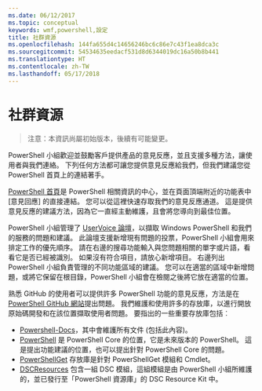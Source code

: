 ```yaml
---
ms.date: 06/12/2017
ms.topic: conceptual
keywords: wmf,powershell,設定
title: 社群資源
ms.openlocfilehash: 144fa655d4c14656246bc6c86e7c43f1ea8dca3c
ms.sourcegitcommit: 54534635eedacf531d8d6344019dc16a50b8b441
ms.translationtype: HT
ms.contentlocale: zh-TW
ms.lasthandoff: 05/17/2018
---
```

# <a name="community-resources"></a>社群資源 #
> 注意：本資訊尚屬初始版本，後續有可能變更。

PowerShell 小組歡迎並鼓勵客戶提供產品的意見反應，並且支援多種方法，讓使用者與我們連絡。
下列任何方法都可讓您提供意見反應給我們，但我們建議您從 PowerShell 首頁上的連結著手。

[PowerShell 首頁](https://microsoft.com/powershell)是 PowerShell 相關資訊的中心，並在頁面頂端附近的功能表中 [意見回應] 的直接連結。
您可以從這裡快速存取我們的意見反應通道。
這是提供意見反應的建議方法，因為它一直經主動維護，且會將您導向到最佳位置。

PowerShell 小組管理了 [UserVoice 論壇](https://windowsserver.uservoice.com/forums/301869-powershell/)，以擷取 Windows PowerShell 和我們的服務的問題和建議。
此論壇支援新增現有問題的投票，PowerShell 小組會用來排定工作的優先順序。
請在右邊的搜尋功能輸入與您問題相關的單字或片語，看看它是否已經被識別。
如果沒有符合項目，請放心新增項目。
右邊列出 PowerShell 小組負責管理的不同功能區域的建議。
您可以在適當的區域中新增問題，或將它保留在根目錄，PowerShell 小組會在檢閱之後將它放在適當的位置。

熟悉 GitHub 的使用者可以提供許多 PowerShell 功能的意見反應，方法是在 [PowerShell GitHub 網站](https://github.com/powershell)提出問題。
我們維護和使用許多的存放庫，以進行開放原始碼開發和在該位置擷取使用者問題。
要指出的一些重要存放庫包括︰

* [Powershell-Docs](https://github.com/PowerShell/powershell-docs)，其中會維護所有文件 (包括此內容)。
* [PowerShell](https://github.com/PowerShell/powershell) 是 PowerShell Core 的位置，它是未來版本的 PowerShell。
這是提出功能建議的位置，也可以提出針對 PowerShell Core 的問題。
* [PowerShellGet](https://github.com/PowerShell/powershellget) 存放庫是針對 PowerShellGet 模組和 Cmdlet。
* [DSCResources](https://github.com/PowerShell/DscResources) 包含一組 DSC 模組，這組模組是由 PowerShell 小組所維護的，並已發行至「PowerShell 資源庫」的 DSC Resource Kit 中。
